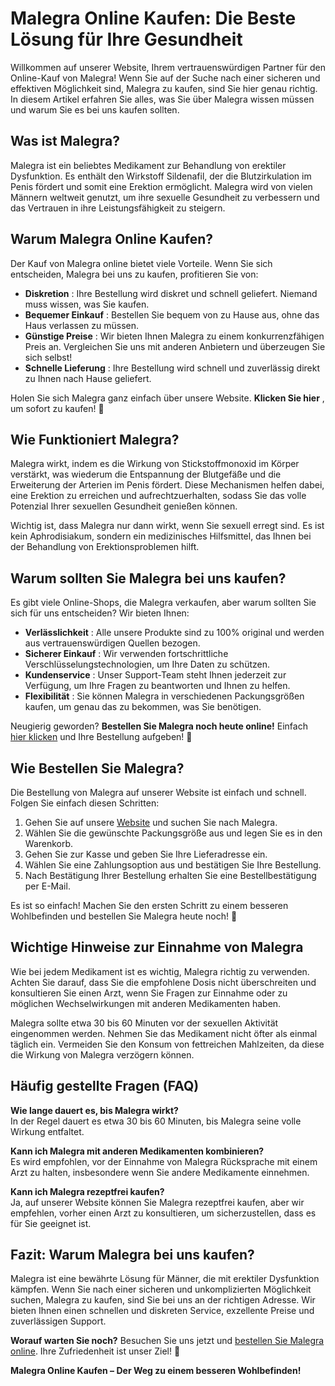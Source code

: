 # Malegra Online Kaufen: Die Beste Lösung für Ihre Gesundheit

Willkommen auf unserer Website, Ihrem vertrauenswürdigen Partner für den Online-Kauf von Malegra! Wenn Sie auf der Suche nach einer sicheren und effektiven Möglichkeit sind, Malegra zu kaufen, sind Sie hier genau richtig. In diesem Artikel erfahren Sie alles, was Sie über Malegra wissen müssen und warum Sie es bei uns kaufen sollten.

## Was ist Malegra?

Malegra ist ein beliebtes Medikament zur Behandlung von erektiler Dysfunktion. Es enthält den Wirkstoff Sildenafil, der die Blutzirkulation im Penis fördert und somit eine Erektion ermöglicht. Malegra wird von vielen Männern weltweit genutzt, um ihre sexuelle Gesundheit zu verbessern und das Vertrauen in ihre Leistungsfähigkeit zu steigern.

## Warum Malegra Online Kaufen?

Der Kauf von Malegra online bietet viele Vorteile. Wenn Sie sich entscheiden, Malegra bei uns zu kaufen, profitieren Sie von:

- **Diskretion** : Ihre Bestellung wird diskret und schnell geliefert. Niemand muss wissen, was Sie kaufen.
- **Bequemer Einkauf** : Bestellen Sie bequem von zu Hause aus, ohne das Haus verlassen zu müssen.
- **Günstige Preise** : Wir bieten Ihnen Malegra zu einem konkurrenzfähigen Preis an. Vergleichen Sie uns mit anderen Anbietern und überzeugen Sie sich selbst!
- **Schnelle Lieferung** : Ihre Bestellung wird schnell und zuverlässig direkt zu Ihnen nach Hause geliefert.

Holen Sie sich Malegra ganz einfach über unsere Website. **Klicken Sie hier** , um sofort zu kaufen! 🚚

## Wie Funktioniert Malegra?

Malegra wirkt, indem es die Wirkung von Stickstoffmonoxid im Körper verstärkt, was wiederum die Entspannung der Blutgefäße und die Erweiterung der Arterien im Penis fördert. Diese Mechanismen helfen dabei, eine Erektion zu erreichen und aufrechtzuerhalten, sodass Sie das volle Potenzial Ihrer sexuellen Gesundheit genießen können.

Wichtig ist, dass Malegra nur dann wirkt, wenn Sie sexuell erregt sind. Es ist kein Aphrodisiakum, sondern ein medizinisches Hilfsmittel, das Ihnen bei der Behandlung von Erektionsproblemen hilft.

## Warum sollten Sie Malegra bei uns kaufen?

Es gibt viele Online-Shops, die Malegra verkaufen, aber warum sollten Sie sich für uns entscheiden? Wir bieten Ihnen:

- **Verlässlichkeit** : Alle unsere Produkte sind zu 100% original und werden aus vertrauenswürdigen Quellen bezogen.
- **Sicherer Einkauf** : Wir verwenden fortschrittliche Verschlüsselungstechnologien, um Ihre Daten zu schützen.
- **Kundenservice** : Unser Support-Team steht Ihnen jederzeit zur Verfügung, um Ihre Fragen zu beantworten und Ihnen zu helfen.
- **Flexibilität** : Sie können Malegra in verschiedenen Packungsgrößen kaufen, um genau das zu bekommen, was Sie benötigen.

Neugierig geworden? **Bestellen Sie Malegra noch heute online!** Einfach [hier klicken](https://tinyurl.com/buymalegra) und Ihre Bestellung aufgeben! 🎯

## Wie Bestellen Sie Malegra?

Die Bestellung von Malegra auf unserer Website ist einfach und schnell. Folgen Sie einfach diesen Schritten:

1. Gehen Sie auf unsere [Website](https://tinyurl.com/buymalegra) und suchen Sie nach Malegra.
2. Wählen Sie die gewünschte Packungsgröße aus und legen Sie es in den Warenkorb.
3. Gehen Sie zur Kasse und geben Sie Ihre Lieferadresse ein.
4. Wählen Sie eine Zahlungsoption aus und bestätigen Sie Ihre Bestellung.
5. Nach Bestätigung Ihrer Bestellung erhalten Sie eine Bestellbestätigung per E-Mail.

Es ist so einfach! Machen Sie den ersten Schritt zu einem besseren Wohlbefinden und bestellen Sie Malegra heute noch! 💊

## Wichtige Hinweise zur Einnahme von Malegra

Wie bei jedem Medikament ist es wichtig, Malegra richtig zu verwenden. Achten Sie darauf, dass Sie die empfohlene Dosis nicht überschreiten und konsultieren Sie einen Arzt, wenn Sie Fragen zur Einnahme oder zu möglichen Wechselwirkungen mit anderen Medikamenten haben.

Malegra sollte etwa 30 bis 60 Minuten vor der sexuellen Aktivität eingenommen werden. Nehmen Sie das Medikament nicht öfter als einmal täglich ein. Vermeiden Sie den Konsum von fettreichen Mahlzeiten, da diese die Wirkung von Malegra verzögern können.

## Häufig gestellte Fragen (FAQ)

**Wie lange dauert es, bis Malegra wirkt?**  
In der Regel dauert es etwa 30 bis 60 Minuten, bis Malegra seine volle Wirkung entfaltet.

**Kann ich Malegra mit anderen Medikamenten kombinieren?**  
Es wird empfohlen, vor der Einnahme von Malegra Rücksprache mit einem Arzt zu halten, insbesondere wenn Sie andere Medikamente einnehmen.

**Kann ich Malegra rezeptfrei kaufen?**  
Ja, auf unserer Website können Sie Malegra rezeptfrei kaufen, aber wir empfehlen, vorher einen Arzt zu konsultieren, um sicherzustellen, dass es für Sie geeignet ist.

## Fazit: Warum Malegra bei uns kaufen?

Malegra ist eine bewährte Lösung für Männer, die mit erektiler Dysfunktion kämpfen. Wenn Sie nach einer sicheren und unkomplizierten Möglichkeit suchen, Malegra zu kaufen, sind Sie bei uns an der richtigen Adresse. Wir bieten Ihnen einen schnellen und diskreten Service, exzellente Preise und zuverlässigen Support.

**Worauf warten Sie noch?** Besuchen Sie uns jetzt und [bestellen Sie Malegra online](https://tinyurl.com/buymalegra). Ihre Zufriedenheit ist unser Ziel! 💪

**Malegra Online Kaufen – Der Weg zu einem besseren Wohlbefinden!**
